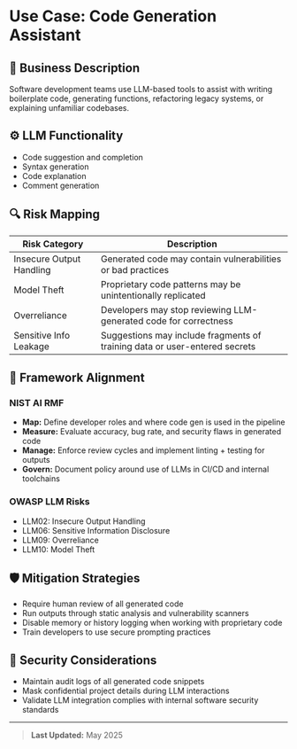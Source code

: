 # Use Case: Code Generation Assistant

## 📌 Business Description
Software development teams use LLM-based tools to assist with writing boilerplate code, generating functions, refactoring legacy systems, or explaining unfamiliar codebases.

## ⚙️ LLM Functionality
- Code suggestion and completion
- Syntax generation
- Code explanation
- Comment generation

## 🔍 Risk Mapping
| Risk Category             | Description                                                                 |
|--------------------------|-----------------------------------------------------------------------------|
| Insecure Output Handling | Generated code may contain vulnerabilities or bad practices                |
| Model Theft              | Proprietary code patterns may be unintentionally replicated                |
| Overreliance             | Developers may stop reviewing LLM-generated code for correctness           |
| Sensitive Info Leakage   | Suggestions may include fragments of training data or user-entered secrets |

## 🧩 Framework Alignment
### NIST AI RMF
- **Map:** Define developer roles and where code gen is used in the pipeline
- **Measure:** Evaluate accuracy, bug rate, and security flaws in generated code
- **Manage:** Enforce review cycles and implement linting + testing for outputs
- **Govern:** Document policy around use of LLMs in CI/CD and internal toolchains

### OWASP LLM Risks
- LLM02: Insecure Output Handling  
- LLM06: Sensitive Information Disclosure  
- LLM09: Overreliance  
- LLM10: Model Theft

## 🛡 Mitigation Strategies
- Require human review of all generated code
- Run outputs through static analysis and vulnerability scanners
- Disable memory or history logging when working with proprietary code
- Train developers to use secure prompting practices

## 🔐 Security Considerations
- Maintain audit logs of all generated code snippets
- Mask confidential project details during LLM interactions
- Validate LLM integration complies with internal software security standards

---

> **Last Updated:** May 2025
